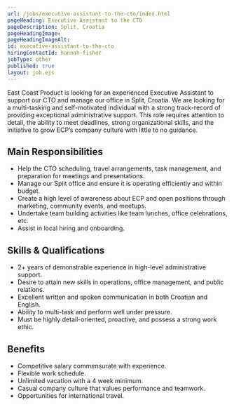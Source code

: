 ```yaml
---
url: /jobs/executive-assistant-to-the-cto/index.html
pageHeading: Executive Assistant to the CTO
pageDescription: Split, Croatia
pageHeadingImage:
pageHeadingImageAlt:
id: executive-assistant-to-the-cto
hiringContactId: hannah-fisher
jobType: other
published: true
layout: job.ejs
---
```


<p>East Coast Product is looking for an experienced Executive Assistant to support our CTO and manage our office in Split, Croatia.  We are looking for a multi-tasking and self-motivated individual with a strong track-record of providing exceptional administrative support. This role requires attention to detail, the ability to meet deadlines, strong organizational skills, and the initiative to grow ECP’s company culture with little to no guidance.</p>

<h2 class="text-heading-two">Main Responsibilities</h2>

<ul>
  <li>Help the CTO scheduling, travel arrangements, task management, and preparation for meetings and presentations.</li>
  <li>Manage our Split office and ensure it is operating efficiently and within budget.</li>
  <li>Create a high level of awareness about ECP and open positions through marketing, community events, and meetups.</li>
  <li>Undertake team building activities like team lunches, office celebrations, etc.</li>
  <li>Assist in local hiring and onboarding.</li>
</ul>

<h2 class="text-heading-two">Skills &amp; Qualifications</h2>

<ul>
  <li>2+ years of demonstrable experience in high-level administrative support.</li>
  <li>Desire to attain new skills in operations, office management, and public relations.</li>
  <li>Excellent written and spoken communication in both Croatian and English.</li>
  <li>Ability to multi-task and perform well under pressure.</li>
  <li>Must be highly detail-oriented, proactive, and possess a strong work ethic.</li>
</ul>

<h2 class="text-heading-two">Benefits</h2>

<ul>
  <li>Competitive salary commensurate with experience.</li>
  <li>Flexible work schedule.</li>
  <li>Unlimited vacation with a 4 week minimum.</li>
  <li>Casual company culture that values performance and teamwork.</li>
  <li>Opportunities for international travel.</li>
</ul>

